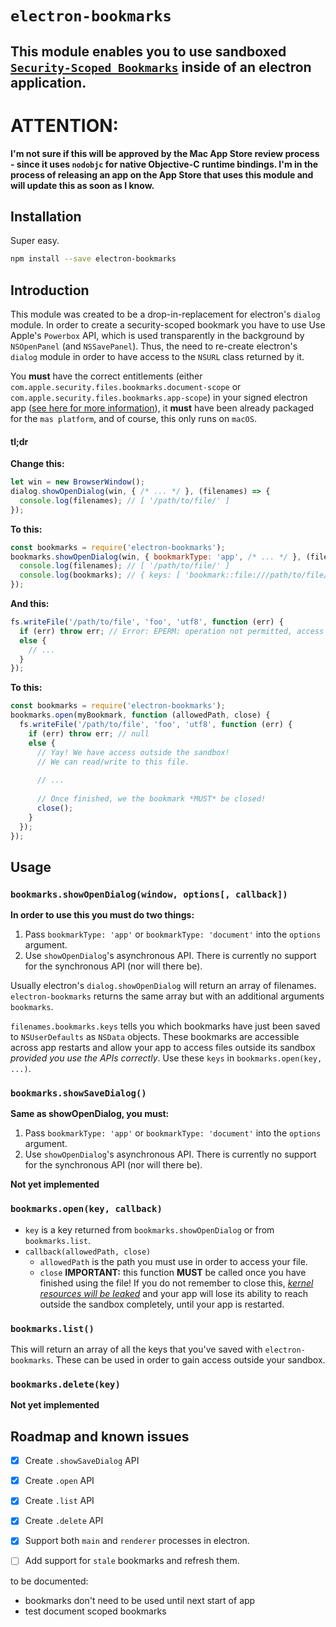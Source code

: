 # `electron-bookmarks`

## This module enables you to use sandboxed [`Security-Scoped Bookmarks`](https://developer.apple.com/library/content/documentation/Miscellaneous/Reference/EntitlementKeyReference/Chapters/EnablingAppSandbox.html#//apple_ref/doc/uid/TP40011195-CH4-SW18) inside of an electron application.

# ATTENTION:
**I'm not sure if this will be approved by the Mac App Store review process - since it uses `nodobjc` for native Objective-C runtime bindings. I'm in the process of releasing an app on the App Store that uses this module and will update this as soon as I know.**

## Installation

Super easy.
```bash
npm install --save electron-bookmarks
```

## Introduction

This module was created to be a drop-in-replacement for electron's `dialog` module. In order to create a security-scoped bookmark you have to use Use Apple's `Powerbox` API, which is used transparently in the background by `NSOpenPanel` (and `NSSavePanel`). Thus, the need to re-create electron's `dialog` module in order to have access to the `NSURL` class returned by it.

You **must** have the correct entitlements (either `com.apple.security.files.bookmarks.document-scope` or `com.apple.security.files.bookmarks.app-scope`) in your signed electron app ([see here for more information](https://github.com/electron-userland/electron-osx-sign/wiki/3.-App-Sandbox-and-Entitlements)), it **must** have been already packaged for the `mas platform`, and of course, this only runs on `macOS`.

#### tl;dr

**Change this:**
```javascript
let win = new BrowserWindow();
dialog.showOpenDialog(win, { /* ... */ }, (filenames) => {
  console.log(filenames); // [ '/path/to/file/' ]
});
```

**To this:**
```javascript
const bookmarks = require('electron-bookmarks');
bookmarks.showOpenDialog(win, { bookmarkType: 'app', /* ... */ }, (filenames, bookmarks) => {
  console.log(filenames); // [ '/path/to/file/' ]
  console.log(bookmarks); // { keys: [ 'bookmark::file:///path/to/file/' ], ... }
});
```

**And this:**
```javascript
fs.writeFile('/path/to/file', 'foo', 'utf8', function (err) {
  if (err) throw err; // Error: EPERM: operation not permitted, access '/path/to/file'
  else {
    // ...
  }
});
```


**To this:**
```javascript
const bookmarks = require('electron-bookmarks');
bookmarks.open(myBookmark, function (allowedPath, close) {
  fs.writeFile('/path/to/file', 'foo', 'utf8', function (err) {
    if (err) throw err; // null
    else {
      // Yay! We have access outside the sandbox!
      // We can read/write to this file.
      
      // ...
      
      // Once finished, we the bookmark *MUST* be closed!
      close(); 
    }
  });
});
```

## Usage

### `bookmarks.showOpenDialog(window, options[, callback])`

**In order to use this you must do two things:** 
1. Pass `bookmarkType: 'app'` or `bookmarkType: 'document'` into the `options` argument.
2. Use `showOpenDialog`'s asynchronous API. There is currently no support for the synchronous API (nor will there be).

Usually electron's `dialog.showOpenDialog` will return an array of filenames. `electron-bookmarks` returns the same array but with an additional arguments `bookmarks`.

`filenames.bookmarks.keys` tells you which bookmarks have just been saved to `NSUserDefaults` as `NSData` objects. These bookmarks are accessible across app restarts and allow your app to access files outside its sandbox _provided you use the APIs correctly_. Use these `keys` in `bookmarks.open(key, ...)`.


### `bookmarks.showSaveDialog()`

**Same as showOpenDialog, you must:** 
1. Pass `bookmarkType: 'app'` or `bookmarkType: 'document'` into the `options` argument.
2. Use `showOpenDialog`'s asynchronous API. There is currently no support for the synchronous API (nor will there be).

**Not yet implemented**

### `bookmarks.open(key, callback)`

* `key` is a key returned from `bookmarks.showOpenDialog` or from `bookmarks.list`.
* `callback(allowedPath, close)`
  * `allowedPath` is the path you must use in order to access your file.
  * `close` **IMPORTANT:** this function **MUST** be called once you have finished using the file! If you do not remember to close this, _[kernel resources will be leaked](https://developer.apple.com/reference/foundation/nsurl/1417051-startaccessingsecurityscopedreso?language=objc)_ and your app will lose its ability to reach outside the sandbox completely, until your app is restarted.

### `bookmarks.list()`

This will return an array of all the keys that you've saved with `electron-bookmarks`. These can be used in order to gain access outside your sandbox.

### `bookmarks.delete(key)`

**Not yet implemented**

## Roadmap and known issues

- [x] Create `.showSaveDialog` API
- [x] Create `.open` API
- [x] Create `.list` API
- [x] Create `.delete` API
- [x] Support both `main` and `renderer` processes in electron.
- [ ] Add support for `stale` bookmarks and refresh them.


to be documented: 
- bookmarks don't need to be used until next start of app
- test document scoped bookmarks
